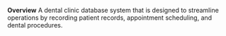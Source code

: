 **Overview**
A dental clinic database system that is designed to streamline operations by recording patient records, appointment scheduling, and dental procedures.
